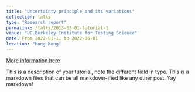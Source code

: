 ```yaml
---
title: "Uncertainty principle and its variations"
collection: talks
type: "Research report"
permalink: /talks/2013-03-01-tutorial-1
venue: "UC-Berkeley Institute for Testing Science"
date: From 2022-01-11 to 2022-06-01
location: "Hong Kong"
---
```


[More information here](http://exampleurl.com)

This is a description of your tutorial, note the different field in type. This is a markdown files that can be all markdown-ified like any other post. Yay markdown!
